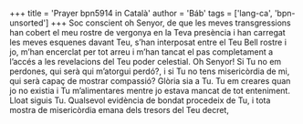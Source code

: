 +++
title = 'Prayer bpn5914 in Català'
author = 'Báb'
tags = ['lang-ca', 'bpn-unsorted']
+++
Soc conscient oh Senyor, de que les meves transgressions han cobert el meu rostre de vergonya en la Teva presència i han carregat les meves esquenes davant Teu, s’han interposat entre el Teu Bell rostre i jo, m’han encerclat per tot arreu i m’han tancat el pas completament a l’accés a les revelacions del Teu poder celestial.
Oh Senyor! Si Tu no em perdones, qui serà qui m’atorgui perdó?, i si Tu no tens misericòrdia de mi, qui serà capaç de mostrar compassió? Glòria sia a Tu. Tu em creares quan jo no existia i Tu m’alimentares mentre jo estava mancat de tot enteniment. Lloat siguis Tu. Qualsevol evidència de bondat procedeix de Tu, i tota mostra de misericòrdia emana dels tresors del Teu decret,
